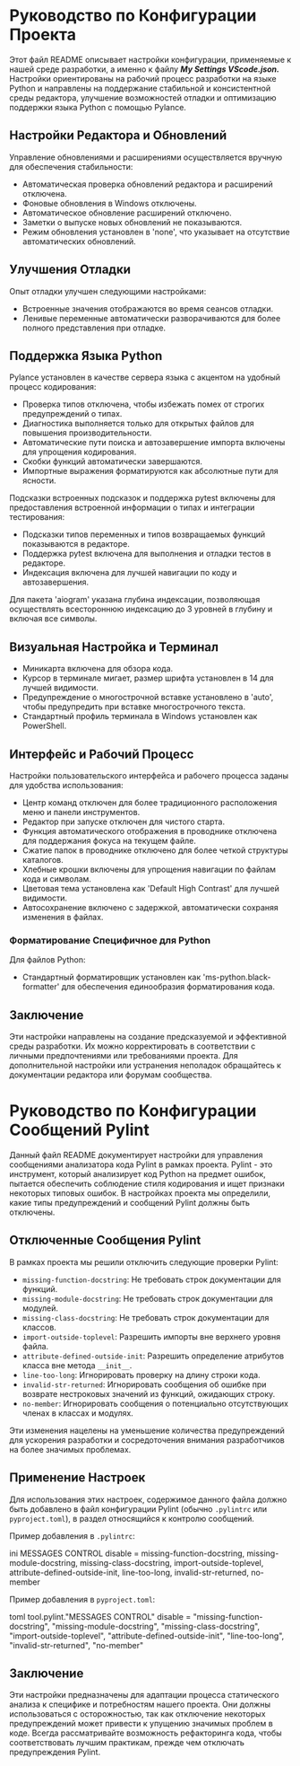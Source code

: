 # Руководство по Конфигурации Проекта

Этот файл README описывает настройки конфигурации, применяемые к нашей среде разработки, а именно к файлу ***My Settings VScode.json.*** Настройки ориентированы на рабочий процесс разработки на языке Python и направлены на поддержание стабильной и консистентной среды редактора, улучшение возможностей отладки и оптимизацию поддержки языка Python с помощью Pylance.

## Настройки Редактора и Обновлений

Управление обновлениями и расширениями осуществляется вручную для обеспечения стабильности:

- Автоматическая проверка обновлений редактора и расширений отключена.
- Фоновые обновления в Windows отключены.
- Автоматическое обновление расширений отключено.
- Заметки о выпуске новых обновлений не показываются.
- Режим обновления установлен в 'none', что указывает на отсутствие автоматических обновлений.

## Улучшения Отладки

Опыт отладки улучшен следующими настройками:

- Встроенные значения отображаются во время сеансов отладки.
- Ленивые переменные автоматически разворачиваются для более полного представления при отладке.

## Поддержка Языка Python

Pylance установлен в качестве сервера языка с акцентом на удобный процесс кодирования:

- Проверка типов отключена, чтобы избежать помех от строгих предупреждений о типах.
- Диагностика выполняется только для открытых файлов для повышения производительности.
- Автоматические пути поиска и автозавершение импорта включены для упрощения кодирования.
- Скобки функций автоматически завершаются.
- Импортные выражения форматируются как абсолютные пути для ясности.

Подсказки встроенных подсказок и поддержка pytest включены для предоставления встроенной информации о типах и интеграции тестирования:

- Подсказки типов переменных и типов возвращаемых функций показываются в редакторе.
- Поддержка pytest включена для выполнения и отладки тестов в редакторе.
- Индексация включена для лучшей навигации по коду и автозавершения.

Для пакета 'aiogram' указана глубина индексации, позволяющая осуществлять всестороннюю индексацию до 3 уровней в глубину и включая все символы.

## Визуальная Настройка и Терминал

- Миникарта включена для обзора кода.
- Курсор в терминале мигает, размер шрифта установлен в 14 для лучшей видимости.
- Предупреждение о многострочной вставке установлено в 'auto', чтобы предупредить при вставке многострочного текста.
- Стандартный профиль терминала в Windows установлен как PowerShell.

## Интерфейс и Рабочий Процесс

Настройки пользовательского интерфейса и рабочего процесса заданы для удобства использования:

- Центр команд отключен для более традиционного расположения меню и панели инструментов.
- Редактор при запуске отключен для чистого старта.
- Функция автоматического отображения в проводнике отключена для поддержания фокуса на текущем файле.
- Сжатие папок в проводнике отключено для более четкой структуры каталогов.
- Хлебные крошки включены для упрощения навигации по файлам кода и символам.
- Цветовая тема установлена как 'Default High Contrast' для лучшей видимости.
- Автосохранение включено с задержкой, автоматически сохраняя изменения в файлах.

### Форматирование Специфичное для Python

Для файлов Python:

- Стандартный форматировщик установлен как 'ms-python.black-formatter' для обеспечения единообразия форматирования кода.

## Заключение

Эти настройки направлены на создание предсказуемой и эффективной среды разработки. Их можно корректировать в соответствии с личными предпочтениями или требованиями проекта. Для дополнительной настройки или устранения неполадок обращайтесь к документации редактора или форумам сообщества.



# Руководство по Конфигурации Сообщений Pylint

Данный файл README документирует настройки для управления сообщениями анализатора кода Pylint в рамках проекта. Pylint - это инструмент, который анализирует код Python на предмет ошибок, пытается обеспечить соблюдение стиля кодирования и ищет признаки некоторых типовых ошибок. В настройках проекта мы определили, какие типы предупреждений и сообщений Pylint должны быть отключены.

## Отключенные Сообщения Pylint

В рамках проекта мы решили отключить следующие проверки Pylint:

- `missing-function-docstring`: Не требовать строк документации для функций.
- `missing-module-docstring`: Не требовать строк документации для модулей.
- `missing-class-docstring`: Не требовать строк документации для классов.
- `import-outside-toplevel`: Разрешить импорты вне верхнего уровня файла.
- `attribute-defined-outside-init`: Разрешить определение атрибутов класса вне метода `__init__`.
- `line-too-long`: Игнорировать проверку на длину строки кода.
- `invalid-str-returned`: Игнорировать сообщения об ошибке при возврате нестроковых значений из функций, ожидающих строку.
- `no-member`: Игнорировать сообщения о потенциально отсутствующих членах в классах и модулях.

Эти изменения нацелены на уменьшение количества предупреждений для ускорения разработки и сосредоточения внимания разработчиков на более значимых проблемах.

## Применение Настроек

Для использования этих настроек, содержимое данного файла должно быть добавлено в файл конфигурации Pylint (обычно `.pylintrc` или `pyproject.toml`), в раздел относящийся к контролю сообщений.

Пример добавления в `.pylintrc`:

ini
MESSAGES CONTROL
disable = missing-function-docstring,
          missing-module-docstring,
          missing-class-docstring,
          import-outside-toplevel,
          attribute-defined-outside-init,
          line-too-long,
          invalid-str-returned,
          no-member

Пример добавления в `pyproject.toml`:

toml
tool.pylint."MESSAGES CONTROL"
disable = 
    "missing-function-docstring",
    "missing-module-docstring",
    "missing-class-docstring",
    "import-outside-toplevel",
    "attribute-defined-outside-init",
    "line-too-long",
    "invalid-str-returned",
    "no-member"


## Заключение

Эти настройки предназначены для адаптации процесса статического анализа к специфике и потребностям нашего проекта. Они должны использоваться с осторожностью, так как отключение некоторых предупреждений может привести к упущению значимых проблем в коде. Всегда рассматривайте возможность рефакторинга кода, чтобы соответствовать лучшим практикам, прежде чем отключать предупреждения Pylint.